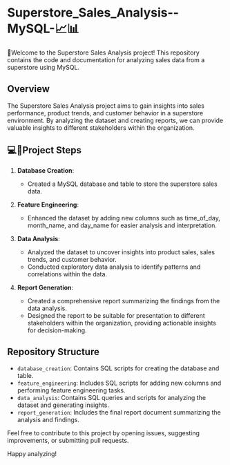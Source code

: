 # Superstore_Sales_Analysis--MySQL-📈📊
📍Welcome to the Superstore Sales Analysis project! This repository contains the code and documentation for analyzing sales data from a superstore using MySQL.

## Overview
The Superstore Sales Analysis  project aims to gain insights into sales performance, product trends, and customer behavior in a superstore environment. By analyzing the dataset and creating reports, we can provide valuable insights to different stakeholders within the organization.

## 💻🔦Project Steps

1. **Database Creation**:
   - Created a MySQL database and table to store the superstore sales data.

2. **Feature Engineering**:
   - Enhanced the dataset by adding new columns such as time_of_day, month_name, and day_name for easier analysis and interpretation.

3. **Data Analysis**:
   - Analyzed the dataset to uncover insights into product sales, sales trends, and customer behavior.
   - Conducted exploratory data analysis to identify patterns and correlations within the data.

4. **Report Generation**:
   - Created a comprehensive report summarizing the findings from the data analysis.
   - Designed the report to be suitable for presentation to different stakeholders within the organization, providing actionable insights for decision-making.

## Repository Structure

- `database_creation`: Contains SQL scripts for creating the database and table.
- `feature_engineering`: Includes SQL scripts for adding new columns and performing feature engineering tasks.
- `data_analysis`: Contains SQL queries and scripts for analyzing the dataset and generating insights.
- `report_generation`: Includes the final report document summarizing the analysis and findings.


Feel free to contribute to this project by opening issues, suggesting improvements, or submitting pull requests.

Happy analyzing!


